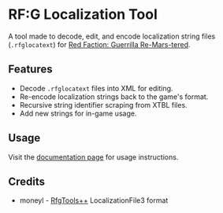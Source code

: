 # RF:G Localization Tool
A tool made to decode, edit, and encode localization string files (`.rfglocatext`) for [Red Faction: Guerrilla Re-Mars-tered](https://www.redfactionwiki.com/wiki/Red_Faction:_Guerrilla).

## Features
- Decode `.rfglocatext` files into XML for editing.
- Re-encode localization strings back to the game's format.
- Recursive string identifier scraping from XTBL files.
- Add new strings for in-game usage.

## Usage
Visit the [documentation page](https://github.io/rfg-modding/rfg-localization) for usage instructions.

## Credits
* moneyl - [RfgTools++](https://github.com/rfg-modding/RfgToolsPlusPlus) LocalizationFile3 format
